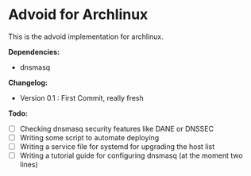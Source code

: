# Advoid for Archlinux

This is the advoid implementation for archlinux. 

**Dependencies:**

* dnsmasq

**Changelog:**

* Version 0.1 : First Commit, really fresh


**Todo:**

- [ ] Checking dnsmasq security features like DANE or DNSSEC
- [ ] Writing some script to automate deploying
- [ ] Writing a service file for systemd for upgrading the host list
- [ ] Writing a tutorial guide for configuring dnsmasq (at the moment two lines)
